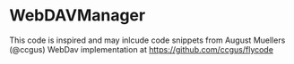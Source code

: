WebDAVManager
=============

This code is inspired and may inlcude code snippets from August Muellers (@ccgus) WebDav implementation at https://github.com/ccgus/flycode
